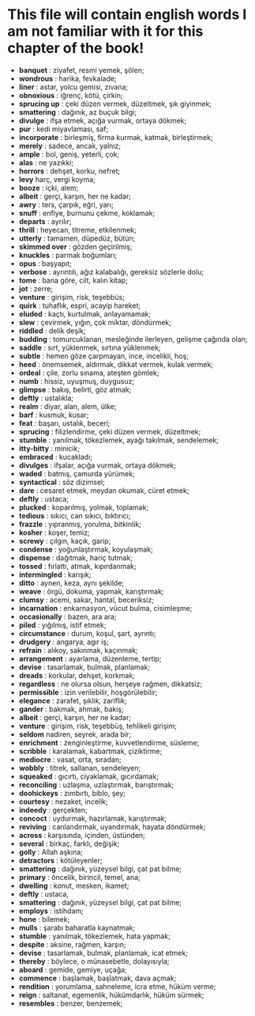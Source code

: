 # This file will contain english words I am not familiar with it for this chapter of the book!

- **banquet** : ziyafet, resmi yemek, şölen;
- **wondrous** : harika, fevkalade;
- **liner** : astar, yolcu gemisi, zıvana;
- **obnoxious** : iğrenç, kötü, çirkin;
- **sprucing up** : çeki düzen vermek, düzeltmek, şık giyinmek;
- **smattering** : dağınık, az buçuk bilgi;
- **divulge** : ifşa etmek, açığa vurmak, ortaya dökmek;
- **pur** : kedi miyavlaması, saf;
- **incorporate** : birleşmiş, firma kurmak, katmak, birleştirmek;
- **merely** : sadece, ancak, yalnız;
- **ample** : bol, geniş, yeterli, çok;
- **alas** : ne yazıkki;
- **horrors** : dehşet, korku, nefret;
- **levy** harç, vergi koyma;
- **booze** : içki, alem;
- **albeit** : gerçi, karşın, her ne kadar;
- **awry** : ters, çarpık, eğri, yarı;
- **snuff** : enfiye, burnunu çekme, koklamak;
- **departs** : ayrılır;
- **thrill** : heyecan, titreme, etkilenmek;
- **utterly** : tamamen, düpedüz, bütün;
- **skimmed over** : gözden geçirilmiş;
- **knuckles** : parmak boğumları;
- **opus** : başyapıt;
- **verbose** : ayrıntılı, ağız kalabalığı, gereksiz sözlerle dolu;
- **tome** : bana göre, cilt, kalın kitap;
- **jot** : zerre;
- **venture** : girişim, risk, teşebbüs;
- **quirk** : tuhaflık, espri, acayip hareket;
- **eluded** : kaçtı, kurtulmak, anlayamamak;
- **slew** : çevirmek, yığın, çok miktar, döndürmek;
- **riddled** : delik deşik;
- **budding** : tomurcuklanan, mesleğinde ilerleyen, gelişme çağında olan;
- **saddle** : sırt, yüklenmek, sırtına yüklenmek;
- **subtle** : hemen göze çarpmayan, ince, incelikli, hoş;
- **heed** : önemsemek, aldırmak, dikkat vermek, kulak vermek;
- **ordeal** : çile, zorlu sınama, ateşten gömlek;
- **numb** : hissiz, uyuşmuş, duygusuz;
- **glimpse** : bakış, belirti, göz atmak;
- **deftly** : ustalıkla;
- **realm** : diyar, alan, alem, ülke;
- **barf** : kusmuk, kusar;
- **feat** : başarı, ustalık, beceri;
- **sprucing** : filizlendirme, çeki düzen vermek, düzeltmek;
- **stumble** : yanılmak, tökezlemek, ayağı takılmak, sendelemek;
- **itty-bitty** : minicik;
- **embraced** : kucakladı;
- **divulges** : ifşalar, açığa vurmak, ortaya dökmek;
- **waded** : batmış, çamurda yürümek;
- **syntactical** : söz dizimsel;
- **dare** : cesaret etmek, meydan okumak, cüret etmek;
- **deftly** : ustaca;
- **plucked** : koparılmış, yolmak, toplamak;
- **tedious** : sıkıcı, can sıkıcı, bıktırıcı;
- **frazzle** : yıpranmış, yorulma, bitkinlik;
- **kosher** : koşer, temiz;
- **screwy** : çılgın, kaçık, garip;
- **condense** : yoğunlaştırmak, koyulaşmak;
- **dispense** : dağıtmak, hariç tutmak;
- **tossed** : fırlattı, atmak, kıpırdanmak;
- **intermingled** : karışık;
- **ditto** : aynen, keza, aynı şekilde;
- **weave** : örgü, dokuma, yapmak, karıştırmak;
- **clumsy** : acemi, sakar, hantal, beceriksiz;
- **incarnation** : enkarnasyon, vücut bulma, cisimleşme;
- **occasionally** : bazen, ara ara;
- **piled** : yığılmış, istif etmek;
- **circumstance** : durum, koşul, şart, ayrıntı;
- **drudgery** : angarya, agır iş;
- **refrain** : alıkoy, sakınmak, kaçınmak;
- **arrangement** : ayarlama, düzenleme, tertip;
- **devise** : tasarlamak, bulmak, planlamak;
- **dreads** : korkular, dehşet, korkmak;
- **regardless** : ne olursa olsun, herşeye rağmen, dikkatsiz;
- **permissible** : izin verilebilir, hoşgörülebilir;
- **elegance** : zarafet, şıklık, zariflik;
- **gander** : bakmak, ahmak, bakış;
- **albeit** : gerçi, karşın, her ne kadar;
- **venture** : girişim, risk, teşebbüş, tehlikeli girişim;
- **seldom** nadiren, seyrek, arada bir;
- **enrichment** : zenginleştirme, kuvvetlendirme, süsleme;
- **scribble** : karalamak, kabartmak, çiziktirme;
- **mediocre** : vasat, orta, sıradan;
- **wobbly** : titrek, sallanan, sendeleyen;
- **squeaked** : gıcırtı, ciyaklamak, gıcırdamak;
- **reconciling** : uzlaşma, uzlaştırmak, barıştırmak;
- **doohickeys** : zımbırtı, biblo, şey;
- **courtesy** : nezaket, incelik;
- **indeedy** : gerçekten;
- **concoct** : uydurmak, hazırlamak, karıştırmak;
- **reviving** : canlandırmak, uyandırmak, hayata döndürmek;
- **across** : karşısında, içinden, üstünden;
- **several** : birkaç, farklı, değişik;
- **golly** : Allah aşkına;
- **detractors** : kötüleyenler;
- **smattering** : dağınık, yüzeysel bilgi, çat pat bilme;
- **primary** : öncelik, birincil, temel, ana;
- **dwelling** : konut, mesken, ikamet;
- **deftly** : ustaca,
- **smattering** : dağınık, yüzeysel bilgi, çat pat bilme;
- **employs** : istihdam;
- **hone** : bilemek;
- **mulls** : şarabı baharatla kaynatmak;
- **stumble** : yanılmak, tökezlemek, hata yapmak;
- **despite** : aksine, rağmen, karşın;
- **devise** : tasarlamak, bulmak, planlamak, icat etmek;
- **thereby** : böylece, o münasebetle, dolayısıyla;
- **aboard** : gemide, gemiye, uçağa;
- **commence** : başlamak, başlatmak, dava açmak;
- **rendition** : yorumlama, sahneleme, icra etme, hüküm verme;
- **reign** : saltanat, egemenlik, hükümdarlık, hüküm sürmek;
- **resembles** : benzer, benzemek;